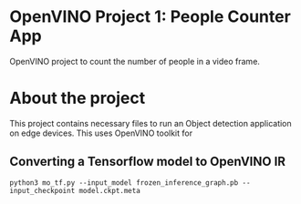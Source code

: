 # OpenVINO Project 1: People Counter App

OpenVINO project to count the number of people in a video frame.


# About the project

This project contains necessary files to run an Object detection application on edge devices. This uses OpenVINO toolkit for 


## Converting a Tensorflow model to OpenVINO IR
```
python3 mo_tf.py --input_model frozen_inference_graph.pb --input_checkpoint model.ckpt.meta

```